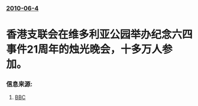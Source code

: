 ### [2010-06-4](/news/2010/06/4/index.md)

##### 
#  香港支联会在维多利亚公园举办纪念六四事件21周年的烛光晚会，十多万人参加。




### 信息来源:

1. [BBC](http://www.bbc.co.uk/zhongwen/simp/china/2010/06/100604_hongkong_june_fourth.shtml)
